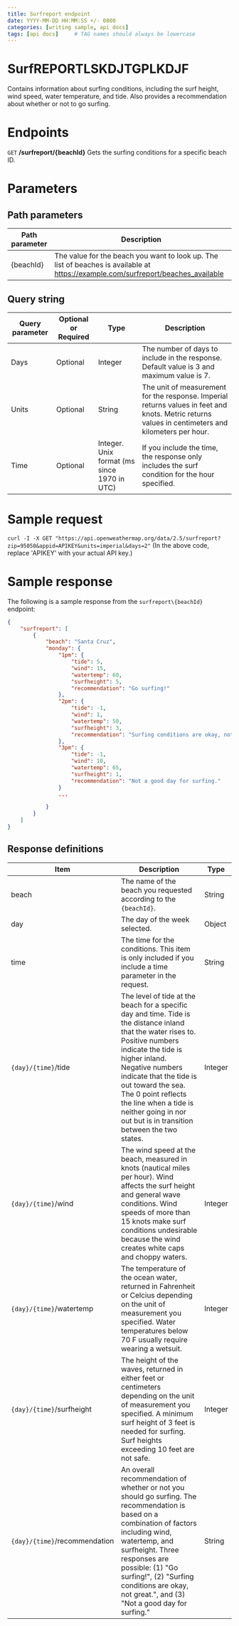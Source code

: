 ```yaml
---
title: Surfreport endpoint
date: YYYY-MM-DD HH:MM:SS +/- 0800
categories: [writing sample, api docs]
tags: [api docs]     # TAG names should always be lowercase
---
```

# SurfREPORTLSKDJTGPLKDJF
Contains information about surfing conditions, including the surf height, wind speed, water temperature, and tide. Also provides a recommendation about whether or not to go surfing.

# Endpoints
`GET` **/surfreport/{beachId}**
Gets the surfing conditions for a specific beach ID.

# Parameters
## Path parameters
| Path parameter | Description                                                                                                                       |
| -------------- | --------------------------------------------------------------------------------------------------------------------------------- |
| {beachId}      | The value for the beach you want to look up. The list of beaches is available at https://example.com/surfreport/beaches_available |

## Query string
| Query parameter | Optional or Required | Type                                        | Description                                                                                                                                        |
| --------------- | -------------------- | ------------------------------------------- | -------------------------------------------------------------------------------------------------------------------------------------------------- |
| Days            | Optional             | Integer                                     | The number of days to include in the response. Default value is 3 and maximum value is 7.                                                          |
| Units           | Optional             | String                                      | The unit of measurement for the response. Imperial returns values in feet and knots. Metric returns values in centimeters and kilometers per hour. |
| Time            | Optional             | Integer. Unix format (ms since 1970 in UTC) | If you include the time, the response only includes the surf condition for the hour specified.                                                     |

# Sample request
`curl -I -X GET "https://api.openweathermap.org/data/2.5/surfreport?zip=95050&appid=APIKEY&units=imperial&days=2"`
(In the above code, replace 'APIKEY' with your actual API key.)

# Sample response
The following is a sample response from the `surfreport\{beachId}` endpoint:
```json
{
    "surfreport": [
        {
            "beach": "Santa Cruz",
            "monday": {
                "1pm": {
                    "tide": 5,
                    "wind": 15,
                    "watertemp": 60,
                    "surfheight": 5,
                    "recommendation": "Go surfing!"
                },
                "2pm": {
                    "tide": -1,
                    "wind": 1,
                    "watertemp": 50,
                    "surfheight": 3,
                    "recommendation": "Surfing conditions are okay, not great"
                },
                "3pm": {
                	"tide": -1,
                	"wind": 10,
                	"watertemp": 65,
                	"surfheight": 1,
                	"recommendation": "Not a good day for surfing."
                }
                ...

            }
        }
    ]
}
```

## Response definitions
| Item                          | Description                                                                                                                                                                                                                                                                                                                                             | Type    |
| ----------------------------- | ------------------------------------------------------------------------------------------------------------------------------------------------------------------------------------------------------------------------------------------------------------------------------------------------------------------------------------------------------- | ------- |
| beach                         | The name of the beach you requested according to the `{beachId}`.                                                                                                                                                                                                                                                                                       | String  |
| day                           | The day of the week selected.                                                                                                                                                                                                                                                                                                                           | Object  |
| time                          | The time for the conditions. This item is only included if you include a time parameter in the request.                                                                                                                                                                                                                                                 | String  |
| `{day}/{time}`/tide           | The level of tide at the beach for a specific day and time. Tide is the distance inland that the water rises to. Positive numbers indicate the tide is higher inland. Negative numbers indicate that the tide is out toward the sea. The 0 point reflects the line when a tide is neither going in nor out but is in transition between the two states. | Integer |
| `{day}/{time}`/wind           | The wind speed at the beach, measured in knots (nautical miles per hour). Wind affects the surf height and general wave conditions. Wind speeds of more than 15 knots make surf conditions undesirable because the wind creates white caps and choppy waters.                                                                                           | Integer |
| `{day}/{time}`/watertemp      | The temperature of the ocean water, returned in Fahrenheit or Celcius depending on the unit of measurement you specified. Water temperatures below 70 F usually require wearing a wetsuit.                                                                                                                                                              | Integer |
| `{day}/{time}`/surfheight     | The height of the waves, returned in either feet or centimeters depending on the unit of measurement you specified. A minimum surf height of 3 feet is needed for surfing. Surf heights exceeding 10 feet are not safe.                                                                                                                                 | Integer |
| `{day}/{time}`/recommendation | An overall recommendation of whether or not you should go surfing. The recommendation is based on a combination of factors including wind, watertemp, and surfheight. Three responses are possible: (1) "Go surfing!", (2) "Surfing conditions are okay, not great.", and (3) "Not a good day for surfing."                                             | String  |
